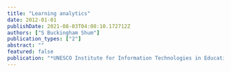 ```yaml
---
title: "Learning analytics"
date: 2012-01-01
publishDate: 2021-08-03T04:08:10.172712Z
authors: ["S Buckingham Shum"]
publication_types: ["2"]
abstract: ""
featured: false
publication: "*UNESCO Institute for Information Technologies in Education*"
---
```


